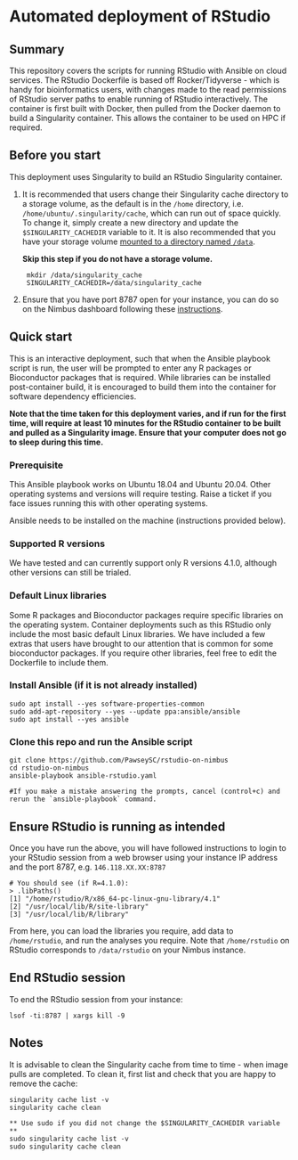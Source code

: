 # Automated deployment of RStudio

## Summary
This repository covers the scripts for running RStudio with Ansible on cloud services. The RStudio Dockerfile is based off Rocker/Tidyverse - which is handy for bioinformatics users, with changes made to the read permissions of RStudio server paths to enable running of RStudio interactively. The container is first built with Docker, then pulled from the Docker daemon to build a Singularity container. This allows the container to be used on HPC if required. 

## Before you start

This deployment uses Singularity to build an RStudio Singularity container.

1. It is recommended that users change their Singularity cache directory to a storage volume, as the default is in the `/home` directory, i.e. `/home/ubuntu/.singularity/cache`, which can run out of space quickly. To change it, simply create a new directory and update the `$SINGULARITY_CACHEDIR` variable to it. It is also recommended that you have your storage volume [mounted to a directory named `/data`](https://support.pawsey.org.au/documentation/display/US/Attach+a+Storage+Volume).
    
    **Skip this step if you do not have a storage volume.**
    
        mkdir /data/singularity_cache
        SINGULARITY_CACHEDIR=/data/singularity_cache

2. Ensure that you have port 8787 open for your instance, you can do so on the Nimbus dashboard following these [instructions](https://support.pawsey.org.au/documentation/pages/viewpage.action?pageId=92832676#NimbusforBioinformatics-RStudio).

## Quick start
This is an interactive deployment, such that when the Ansible playbook script is run, the user will be prompted to enter any R packages or Bioconductor packages that is required. While libraries can be installed post-container build, it is encouraged to build them into the container for software dependency efficiencies.

**Note that the time taken for this deployment varies, and if run for the first time, will require at least 10 minutes for the RStudio container to be built and pulled as a Singularity image. Ensure that your computer does not go to sleep during this time.**

### Prerequisite
This Ansible playbook works on Ubuntu 18.04 and Ubuntu 20.04. Other operating systems and versions will require testing. Raise a ticket if you face issues running this with other operating systems.

Ansible needs to be installed on the machine (instructions provided below).

### Supported R versions
We have tested and can currently support only R versions 4.1.0, although other versions can still be trialed.

### Default Linux libraries
Some R packages and Bioconductor packages require specific libraries on the operating system. Container deployments such as this RStudio only include the most basic default Linux libraries. We have included a few extras that users have brought to our attention that is common for some bioconductor packages. If you require other libraries, feel free to edit the Dockerfile to include them.

### Install Ansible (if it is not already installed)

    sudo apt install --yes software-properties-common
    sudo add-apt-repository --yes --update ppa:ansible/ansible
    sudo apt install --yes ansible
    
### Clone this repo and run the Ansible script

    git clone https://github.com/PawseySC/rstudio-on-nimbus
    cd rstudio-on-nimbus
    ansible-playbook ansible-rstudio.yaml

    #If you make a mistake answering the prompts, cancel (control+c) and rerun the `ansible-playbook` command.

## Ensure RStudio is running as intended

Once you have run the above, you will have followed instructions to login to your RStudio session from a web browser using your instance IP address and the port 8787, e.g. `146.118.XX.XX:8787`

    # You should see (if R=4.1.0):
    > .libPaths()
    [1] "/home/rstudio/R/x86_64-pc-linux-gnu-library/4.1"
    [2] "/usr/local/lib/R/site-library"                  
    [3] "/usr/local/lib/R/library" 

From here, you can load the libraries you require, add data to `/home/rstudio`, and run the analyses you require. Note that `/home/rstudio` on RStudio corresponds to `/data/rstudio` on your Nimbus instance.

## End RStudio session

To end the RStudio session from your instance:

    lsof -ti:8787 | xargs kill -9

## Notes

It is advisable to clean the Singularity cache from time to time - when image pulls are completed. To clean it, first list and check that you are happy to remove the cache:

    singularity cache list -v
    singularity cache clean

    ** Use sudo if you did not change the $SINGULARITY_CACHEDIR variable **
    sudo singularity cache list -v
    sudo singularity cache clean
